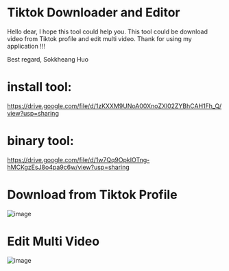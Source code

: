 # Tiktok Downloader and Editor

Hello dear,
	I hope this tool could help you.
	This tool could be download video from Tiktok profile and edit multi video.
Thank for using my application !!!

Best regard,
Sokkheang Huo

# install tool: 
https://drive.google.com/file/d/1zKXXM9UNoA00XnoZXl02ZYBhCAH1Fh_Q/view?usp=sharing

# binary tool: 
https://drive.google.com/file/d/1w7Qq9OpkIOTng-hMCKgzEsJ8o4pa9c6w/view?usp=sharing

# Download from Tiktok Profile
![image](https://github.com/huosokkheang/Tiktok-Dowloader-and-Editor/assets/35053923/610f5da3-137d-4cb2-b7b4-cc3da9213a6c)

# Edit Multi Video
![image](https://github.com/huosokkheang/Tiktok-Dowloader-and-Editor/assets/35053923/0dfa364c-32d9-4d21-b836-83c7fbdcca23)
